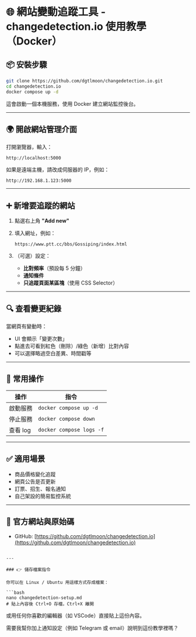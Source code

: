 # 🌐 網站變動追蹤工具 - changedetection.io 使用教學（Docker）

## 📦 安裝步驟

```bash
git clone https://github.com/dgtlmoon/changedetection.io.git
cd changedetection.io
docker compose up -d
````

這會啟動一個本機服務，使用 Docker 建立網站監控後台。

---

## 🌍 開啟網站管理介面

打開瀏覽器，輸入：

```
http://localhost:5000
```

如果是遠端主機，請改成伺服器的 IP，例如：

```
http://192.168.1.123:5000
```

---

## ➕ 新增要追蹤的網站

1. 點選右上角 **"Add new"**
2. 填入網址，例如：

   ```
   https://www.ptt.cc/bbs/Gossiping/index.html
   ```
3. （可選）設定：

   * **比對頻率**（預設每 5 分鐘）
   * **通知條件**
   * **只追蹤頁面某區塊**（使用 CSS Selector）

---

## 🔍 查看變更紀錄

當網頁有變動時：

* UI 會顯示「變更次數」
* 點進去可看到紅色（刪除）/綠色（新增）比對內容
* 可以選擇略過空白差異、時間戳等

---

## 🔧 常用操作

| 操作     | 指令                       |
| ------ | ------------------------ |
| 啟動服務   | `docker compose up -d`   |
| 停止服務   | `docker compose down`    |
| 查看 log | `docker compose logs -f` |

---

## ✅ 適用場景

* 商品價格變化追蹤
* 網頁公告是否更新
* 訂票、招生、報名通知
* 自己架設的簡易監控系統

---

## 📎 官方網站與原始碼

* GitHub: [https://github.com/dgtlmoon/changedetection.io](https://github.com/dgtlmoon/changedetection.io)

````

---

### 👉 儲存檔案指令

你可以在 Linux / Ubuntu 用這樣方式存成檔案：

```bash
nano changedetection-setup.md
# 貼上內容後 Ctrl+O 存檔，Ctrl+X 離開
````

或用任何你喜歡的編輯器（如 VSCode）直接貼上這份內容。

需要我幫你加上通知設定（例如 Telegram 或 email）說明到這份教學裡嗎？
